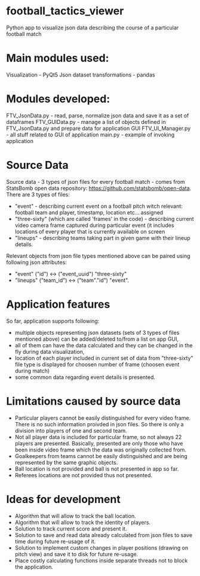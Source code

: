 # football_tactics_viewer
Python app to visualize json data describing the course of a particular football match

# Main modules used:
Visualization                 - PyQt5 
Json dataset transformations  - pandas

# Modules developed:
FTV_JsonData.py   - read, parse, normalize json data and save it as a set of dataframes
FTV_GUIData.py    - manage a list of objects defined in FTV_JsonData.py and prepare data for application GUI
FTV_UI_Manager.py - all stuff related to GUI of application
main.py           - example of invoking application

# Source Data
Source data - 3 types of json files for every football match - comes from StatsBomb open data repository: https://github.com/statsbomb/open-data.
There are 3 types of files:
- "event" - describing current event on a football pitch witch relevant: football team and player, timestamp, location etc... assigned
- "three-sixty" (which are called 'frames' in the code) - describing current video camera frame captured during particular event (it includes locations of every player that is currently available on screen
- "lineups" - describing teams taking part in given game with their lineup details.

Relevant objects from json file types mentioned above can be paired using following json attributes:
- "event" ("id")        <-> ("event_uuid") "three-sixty"
- "lineups" ("team_id") <-> ("team"."id") "event".

# Application features
So far, application supports following:
- multiple objects representing json datasets (sets of 3 types of files mentioned above) can be added/deleted to/from a list on app GUI,
- all of them can have the data calculated and they can be changed in the fly during data visualization,
- location of each player included in current set of data from "three-sixty" file type is displayed for choosen number of frame (choosen event during match)
- some common data regarding event details is presented.

# Limitations caused by source data
- Particular players cannot be easily distinguished for every video frame. There is no such information proivded in json files. So there is only a division into players of one and second team. 
- Not all player data is included for particular frame, so not always 22 players are presented. Basically, presented are only those who have been inside video frame which the data was originally collected from.
- Goalkeepers from teams cannot be easily distinguished and are being represented by the same graphic objects.
- Ball location is not provided and ball is not presented in app so far.
- Referees locations are not provided thus not presented.

# Ideas for development
- Algorithm that will allow to track the ball location.
- Algorithm that will allow to track the identity of players.
- Solution to track current score and present it.
- Solution to save and read data already calculated from json files to save time during future re-usage of it.
- Solution to implement custom changes in player positions (drawing on pitch view) and save it to disk for future re-usage.
- Place costly calculating functions inside separate threads not to block the application.

